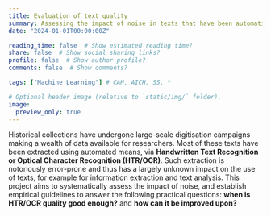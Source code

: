 ```yaml
---
title: Evaluation of text quality
summary: Assessing the impact of noise in texts that have been automatically extracted from historical documents.
date: "2024-01-01T00:00:00Z"

reading_time: false  # Show estimated reading time?
share: false  # Show social sharing links?
profile: false  # Show author profile?
comments: false  # Show comments?

tags: ["Machine Learning"] # CAH, AICH, SS, *

# Optional header image (relative to `static/img/` folder).
image:
  preview_only: true
---
```


Historical collections have undergone large-scale digitisation campaigns making a wealth of data available for researchers. Most of these texts have been extracted using automated means, via **Handwritten Text Recognition or Optical Character Recognition (HTR/OCR)**. Such extraction is notoriously error-prone and thus has a largely unknown impact on the use of texts, for example for information extraction and text analysis. This project aims to systematically assess the impact of noise, and establish empirical guidelines to answer the following practical questions: **when is HTR/OCR quality good enough?** and **how can it be improved upon?** 